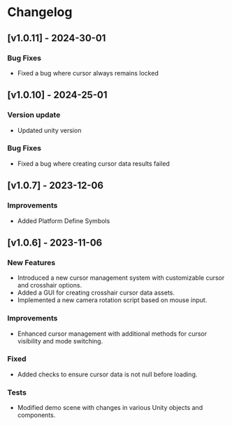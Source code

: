 # Changelog

## [v1.0.11] - 2024-30-01


### Bug Fixes

+  Fixed a bug where cursor always remains locked



## [v1.0.10] - 2024-25-01

### Version update

+ Updated unity version

### Bug Fixes

+  Fixed a bug where creating cursor data results failed



## [v1.0.7] - 2023-12-06


### Improvements

+  Added Platform Define Symbols



## [v1.0.6] - 2023-11-06

### New Features

+ Introduced a new cursor management system with customizable cursor and crosshair options.
+ Added a GUI for creating crosshair cursor data assets.
+ Implemented a new camera rotation script based on mouse input.

### Improvements

+  Enhanced cursor management with additional methods for cursor visibility and mode switching.


### Fixed

+  Added checks to ensure cursor data is not null before loading.


### Tests

+ Modified demo scene with changes in various Unity objects and components.



